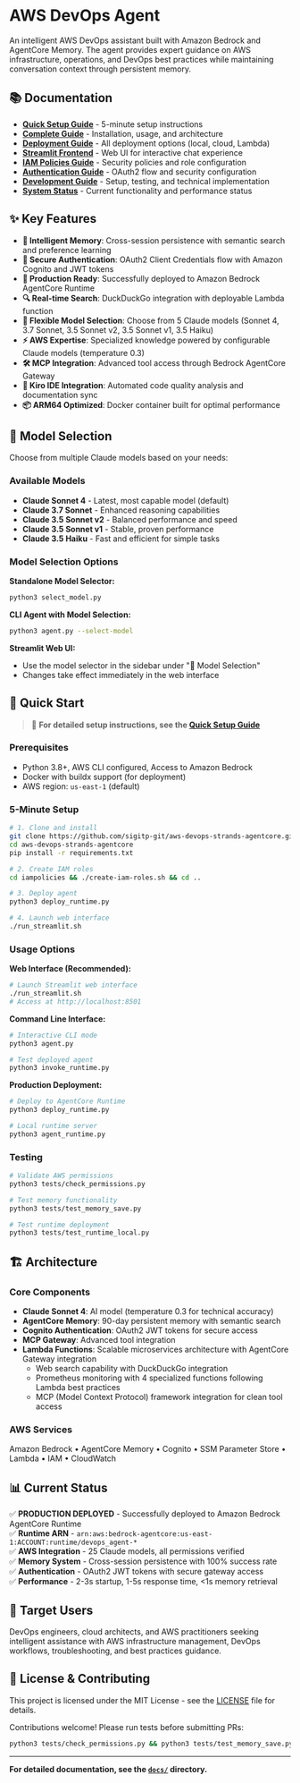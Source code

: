 # AWS DevOps Agent

An intelligent AWS DevOps assistant built with Amazon Bedrock and AgentCore Memory. The agent provides expert guidance on AWS infrastructure, operations, and DevOps best practices while maintaining conversation context through persistent memory.

## 📚 Documentation

- **[Quick Setup Guide](docs/SETUP.md)** - 5-minute setup instructions
- **[Complete Guide](docs/README.md)** - Installation, usage, and architecture
- **[Deployment Guide](docs/DEPLOYMENT.md)** - All deployment options (local, cloud, Lambda)
- **[Streamlit Frontend](docs/STREAMLIT_FRONTEND.md)** - Web UI for interactive chat experience
- **[IAM Policies Guide](iampolicies/README.md)** - Security policies and role configuration
- **[Authentication Guide](docs/AUTHENTICATION.md)** - OAuth2 flow and security configuration  
- **[Development Guide](docs/DEVELOPMENT.md)** - Setup, testing, and technical implementation
- **[System Status](docs/STATUS.md)** - Current functionality and performance status

## ✨ Key Features

- **🧠 Intelligent Memory**: Cross-session persistence with semantic search and preference learning
- **🔐 Secure Authentication**: OAuth2 Client Credentials flow with Amazon Cognito and JWT tokens
- **🚀 Production Ready**: Successfully deployed to Amazon Bedrock AgentCore Runtime
- **🔍 Real-time Search**: DuckDuckGo integration with deployable Lambda function
- **🤖 Flexible Model Selection**: Choose from 5 Claude models (Sonnet 4, 3.7 Sonnet, 3.5 Sonnet v2, 3.5 Sonnet v1, 3.5 Haiku)
- **⚡ AWS Expertise**: Specialized knowledge powered by configurable Claude models (temperature 0.3)
- **🛠️ MCP Integration**: Advanced tool access through Bedrock AgentCore Gateway
- **🎯 Kiro IDE Integration**: Automated code quality analysis and documentation sync
- **📦 ARM64 Optimized**: Docker container built for optimal performance

## 🤖 Model Selection

Choose from multiple Claude models based on your needs:

### Available Models
- **Claude Sonnet 4** - Latest, most capable model (default)
- **Claude 3.7 Sonnet** - Enhanced reasoning capabilities  
- **Claude 3.5 Sonnet v2** - Balanced performance and speed
- **Claude 3.5 Sonnet v1** - Stable, proven performance
- **Claude 3.5 Haiku** - Fast and efficient for simple tasks

### Model Selection Options

**Standalone Model Selector:**
```bash
python3 select_model.py
```

**CLI Agent with Model Selection:**
```bash
python3 agent.py --select-model
```

**Streamlit Web UI:**
- Use the model selector in the sidebar under "🤖 Model Selection"
- Changes take effect immediately in the web interface

## 🚀 Quick Start

> 📖 **For detailed setup instructions, see the [Quick Setup Guide](docs/SETUP.md)**

### Prerequisites
- Python 3.8+, AWS CLI configured, Access to Amazon Bedrock
- Docker with buildx support (for deployment)
- AWS region: `us-east-1` (default)

### 5-Minute Setup
```bash
# 1. Clone and install
git clone https://github.com/sigitp-git/aws-devops-strands-agentcore.git
cd aws-devops-strands-agentcore
pip install -r requirements.txt

# 2. Create IAM roles
cd iampolicies && ./create-iam-roles.sh && cd ..

# 3. Deploy agent
python3 deploy_runtime.py

# 4. Launch web interface
./run_streamlit.sh
```

### Usage Options

**Web Interface (Recommended):**
```bash
# Launch Streamlit web interface
./run_streamlit.sh
# Access at http://localhost:8501
```

**Command Line Interface:**
```bash
# Interactive CLI mode
python3 agent.py

# Test deployed agent
python3 invoke_runtime.py
```

**Production Deployment:**
```bash
# Deploy to AgentCore Runtime
python3 deploy_runtime.py

# Local runtime server
python3 agent_runtime.py
```

### Testing
```bash
# Validate AWS permissions
python3 tests/check_permissions.py

# Test memory functionality  
python3 tests/test_memory_save.py

# Test runtime deployment
python3 tests/test_runtime_local.py
```

## 🏗️ Architecture

### Core Components
- **Claude Sonnet 4**: AI model (temperature 0.3 for technical accuracy)
- **AgentCore Memory**: 90-day persistent memory with semantic search
- **Cognito Authentication**: OAuth2 JWT tokens for secure access
- **MCP Gateway**: Advanced tool integration
- **Lambda Functions**: Scalable microservices architecture with AgentCore Gateway integration
  - Web search capability with DuckDuckGo integration
  - Prometheus monitoring with 4 specialized functions following Lambda best practices
  - MCP (Model Context Protocol) framework integration for clean tool access

### AWS Services
Amazon Bedrock • AgentCore Memory • Cognito • SSM Parameter Store • Lambda • IAM • CloudWatch

## 📊 Current Status

✅ **PRODUCTION DEPLOYED** - Successfully deployed to Amazon Bedrock AgentCore Runtime  
✅ **Runtime ARN** - `arn:aws:bedrock-agentcore:us-east-1:ACCOUNT:runtime/devops_agent-*`  
✅ **AWS Integration** - 25 Claude models, all permissions verified  
✅ **Memory System** - Cross-session persistence with 100% success rate  
✅ **Authentication** - OAuth2 JWT tokens with secure gateway access  
✅ **Performance** - 2-3s startup, 1-5s response time, <1s memory retrieval  

## 🎯 Target Users

DevOps engineers, cloud architects, and AWS practitioners seeking intelligent assistance with AWS infrastructure management, DevOps workflows, troubleshooting, and best practices guidance.

## 📄 License & Contributing

This project is licensed under the MIT License - see the [LICENSE](LICENSE) file for details.

Contributions welcome! Please run tests before submitting PRs:
```bash
python3 tests/check_permissions.py && python3 tests/test_memory_save.py
```

---

**For detailed documentation, see the [`docs/`](docs/) directory.**